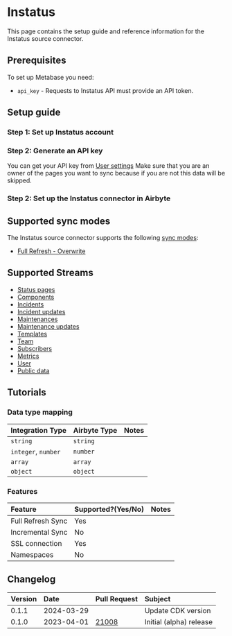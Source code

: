# Instatus
This page contains the setup guide and reference information for the Instatus source connector.

## Prerequisites
To set up Metabase you need:
  * `api_key` - Requests to Instatus API must provide an API token.


## Setup guide
### Step 1: Set up Instatus account
### Step 2: Generate an API key
You can get your API key from [User settings](https://dashboard.instatus.com/developer)
Make sure that you are an owner of the pages you want to sync because if you are not this data will be skipped.
### Step 2: Set up the Instatus connector in Airbyte

## Supported sync modes
The Instatus source connector supports the following [sync modes](https://docs.airbyte.com/cloud/core-concepts#connection-sync-modes):

* [Full Refresh - Overwrite](https://docs.airbyte.com/understanding-airbyte/connections/full-refresh-overwrite)


## Supported Streams
* [Status pages](https://instatus.com/help/api/status-pages)
* [Components](https://instatus.com/help/api/components)
* [Incidents](https://instatus.com/help/api/incidents)
* [Incident updates](https://instatus.com/help/api/incident-updates)
* [Maintenances](https://instatus.com/help/api/maintenances)
* [Maintenance updates](https://instatus.com/help/api/maintenance-updates)
* [Templates](https://instatus.com/help/api/templates)
* [Team](https://instatus.com/help/api/teammates)
* [Subscribers](https://instatus.com/help/api/subscribers)
* [Metrics](https://instatus.com/help/api/metrics)
* [User](https://instatus.com/help/api/user-profile)
* [Public data](https://instatus.com/help/api/public-data)

## Tutorials

### Data type mapping

| Integration Type    | Airbyte Type | Notes |
|:--------------------|:-------------|:------|
| `string`            | `string`     |       |
| `integer`, `number` | `number`     |       |
| `array`             | `array`      |       |
| `object`            | `object`     |       |

### Features

| Feature           | Supported?\(Yes/No\) | Notes |
|:------------------|:---------------------|:------|
| Full Refresh Sync | Yes                  |       |
| Incremental Sync  | No                   |       |
| SSL connection    | Yes                  |
| Namespaces        | No                   |       |

## Changelog

| Version | Date       | Pull Request                                             | Subject                 |
|:--------|:-----------|:---------------------------------------------------------|:------------------------|
| 0.1.1   | 2024-03-29 | [](https://github.com/airbytehq/airbyte/pull/) | Update CDK version      |
| 0.1.0   | 2023-04-01 | [21008](https://github.com/airbytehq/airbyte/pull/21008) | Initial (alpha) release |